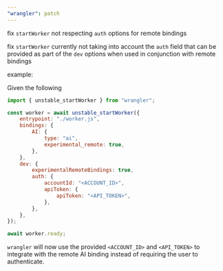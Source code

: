 ```yaml
---
"wrangler": patch
---
```


fix `startWorker` not respecting `auth` options for remote bindings

fix `startWorker` currently not taking into account the `auth` field
that can be provided as part of the `dev` options when used in conjunction
with remote bindings

example:

Given the following

```js
import { unstable_startWorker } from "wrangler";

const worker = await unstable_startWorker({
	entrypoint: "./worker.js",
	bindings: {
		AI: {
			type: "ai",
			experimental_remote: true,
		},
	},
	dev: {
		experimentalRemoteBindings: true,
		auth: {
			accountId: "<ACCOUNT_ID>",
			apiToken: {
				apiToken: "<API_TOKEN>",
			},
		},
	},
});

await worker.ready;
```

`wrangler` will now use the provided `<ACCOUNT_ID>` and `<API_TOKEN>` to integrate with
the remote AI binding instead of requiring the user to authenticate.
